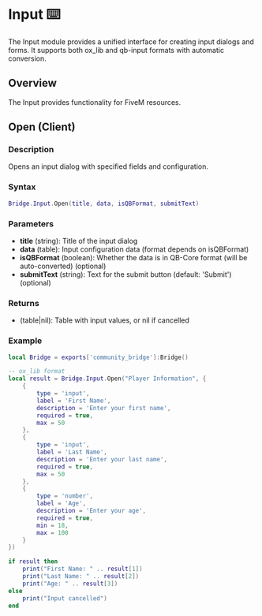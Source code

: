 # Input ⌨️

<!--META
nav: true
toc: true
description: The Input module provides a unified interface for creating input dialogs and forms. It supports both ox_lib and qb-input formats with automatic conversion.
-->

The Input module provides a unified interface for creating input dialogs and forms. It supports both ox_lib and qb-input formats with automatic conversion.

## Overview

The Input provides functionality for FiveM resources.

## Open (Client)

### Description
Opens an input dialog with specified fields and configuration.

### Syntax
```lua
Bridge.Input.Open(title, data, isQBFormat, submitText)
```

### Parameters
- **title** (string): Title of the input dialog
- **data** (table): Input configuration data (format depends on isQBFormat)
- **isQBFormat** (boolean): Whether the data is in QB-Core format (will be auto-converted) (optional)
- **submitText** (string): Text for the submit button (default: 'Submit') (optional)

### Returns
- (table|nil): Table with input values, or nil if cancelled

### Example
```lua
local Bridge = exports['community_bridge']:Bridge()

-- ox_lib format
local result = Bridge.Input.Open("Player Information", {
    {
        type = 'input',
        label = 'First Name',
        description = 'Enter your first name',
        required = true,
        max = 50
    },
    {
        type = 'input',
        label = 'Last Name',
        description = 'Enter your last name',
        required = true,
        max = 50
    },
    {
        type = 'number',
        label = 'Age',
        description = 'Enter your age',
        required = true,
        min = 18,
        max = 100
    }
})

if result then
    print("First Name: " .. result[1])
    print("Last Name: " .. result[2])
    print("Age: " .. result[3])
else
    print("Input cancelled")
end
```

